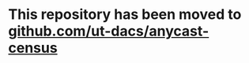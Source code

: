 # This repository has been moved to [github.com/ut-dacs/anycast-census](https://github.com/ut-dacs/anycast-census)
